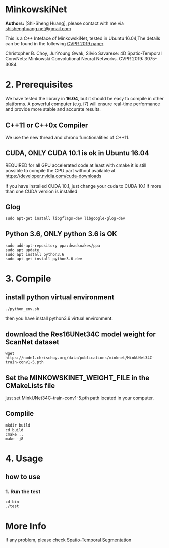 # MinkowskiNet
**Authors:** [Shi-Sheng Huang], please contact with me via shishenghuang.net@gmail.com

This is a C++ Inteface of MinkowskiNet, tested in Ubuntu 16.04,The details can be found in the following [CVPR 2019 paper](https://arxiv.org/abs/1904.08755)

Christopher B. Choy, JunYoung Gwak, Silvio Savarese:
4D Spatio-Temporal ConvNets: Minkowski Convolutional Neural Networks. CVPR 2019: 3075-3084


# 2. Prerequisites
We have tested the library in **16.04**, but it should be easy to compile in other platforms. A powerful computer (e.g. i7) will ensure real-time performance and provide more stable and accurate results.

## C++11 or C++0x Compiler
We use the new thread and chrono functionalities of C++11.

## CUDA, ONLY CUDA 10.1 is ok in Ubuntu 16.04
REQUIRED for all GPU accelerated code at least with cmake it is still possible to compile the CPU part without available at https://developer.nvidia.com/cuda-downloads

If you have installed CUDA 10.1, just change your cuda to CUDA 10.1 if more than one CUDA version is installed

## Glog
```
sudo apt-get install libgflags-dev libgoogle-glog-dev
```

## Python 3.6, ONLY python 3.6 is OK
```
sudo add-apt-repository ppa:deadsnakes/ppa
sudo apt update
sudo apt install python3.6
sudo apt-get install python3.6-dev
```

# 3. Compile

## install python virtual environment
```
./python_env.sh
```
then you have install python3.6 virtual environment.

## download the Res16UNet34C model weight for ScanNet dataset
```
wget https://node1.chrischoy.org/data/publications/minknet/MinkUNet34C-train-conv1-5.pth
```

## Set the **MINKOWSKINET_WEIGHT_FILE** in the CMakeLists file
just set MinkUNet34C-train-conv1-5.pth path located in your computer.

## Complile
```
mkdir build
cd build
cmake ..
make -j8
```


# 4. Usage
<!-- the executive file is generated in Examples/RGB-D/rgbd_tum_fusion, note the calib file: Examples/RGB-D/config/calib.txt is the calib file for the reconstruction as shown in InfiniTAM, you can change the file according to your dataset and sensor -->

## how to use
### 1. Run the test
```
cd bin
./test
```

# More Info
If any problem, please check [Spatio-Temporal Segmentation](https://github.com/shishenghuang/SpatioTemporalSegmentation)

<!-- the usage is:
```
Usage: ./runDynaSeg path_to_settings path_to_sequence path_to_association (see the source code for more details)
``` -->
<!-- 
### 2. Run the example

```
cd bin
./example [path_to_rgbd_files]
``` -->




